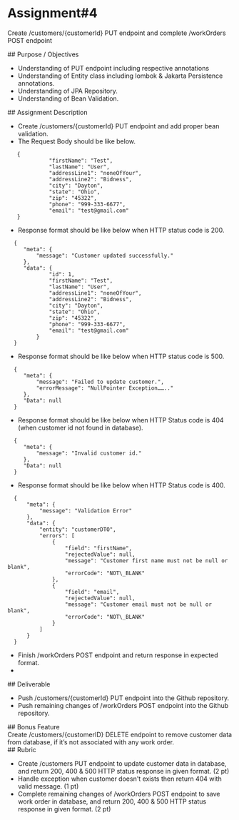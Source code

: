  # Assignment\#4

Create /customers/{customerId} PUT endpoint and complete /workOrders POST endpoint

\#\# Purpose / Objectives

- Understanding of PUT endpoint including respective annotations  
- Understanding of Entity class including lombok & Jakarta Persistence annotations.  
- Understanding of JPA Repository.  
- Understanding of Bean Validation.

\#\# Assignment Description

* Create /customers/{customerId} PUT endpoint and add proper bean validation.  
* The Request Body should be like below.
```
   {  
             "firstName": "Test",  
             "lastName": "User",  
             "addressLine1": "noneOfYour",  
             "addressLine2": "Bidness",  
             "city": "Dayton",  
             "state": "Ohio",  
             "zip": "45322",  
             "phone": "999-333-6677",  
             "email": "test@gmail.com"  
   }
```
    
* Response format should be like below when HTTP status code is 200\.
```
  {  
     "meta": {  
         "message": "Customer updated successfully."  
     },  
     "data": {  
             "id": 1,  
             "firstName": "Test",  
             "lastName": "User",  
             "addressLine1": "noneOfYour",  
             "addressLine2": "Bidness",  
             "city": "Dayton",  
             "state": "Ohio",  
             "zip": "45322",  
             "phone": "999-333-6677",  
             "email": "test@gmail.com"  
         } 
  }
```
* Response format should be like below when HTTP status code is 500\.  
```
  {  
     "meta": {  
         "message": "Failed to update customer.",  
         "errorMessage": "NullPointer Exception…….."  
     },  
     "Data": null  
  }
```

* Response format should be like below when HTTP Status code is 404 (when customer id not found in database)\.
```
  {  
     "meta": {  
         "message": "Invalid customer id." 
     },  
     "Data": null  
  }
```
* Response format should be like below when HTTP Status code is 400\.
```
  {  
      "meta": {  
          "message": "Validation Error"  
      },  
      "data": {  
          "entity": "customerDTO",  
          "errors": [  
              {  
                  "field": "firstName",  
                  "rejectedValue": null,  
                  "message": "Customer first name must not be null or blank",  
                  "errorCode": "NOT\_BLANK"  
              },  
              {  
                  "field": "email",  
                  "rejectedValue": null,  
                  "message": "Customer email must not be null or blank",  
                  "errorCode": "NOT\_BLANK"  
              }  
          ]  
      }  
  }
```
    
* Finish /workOrders POST endpoint and return response in expected format.
* 
\#\# Deliverable

* Push /customers/{customerId} PUT endpoint into the Github repository.  
* Push remaining changes of /workOrders POST endpoint into the Github repository.

\#\# Bonus Feature  
	Create /customers/{customerID} DELETE endpoint to remove customer data from database, if it’s not associated with any work order.  
\#\# Rubric

- Create /customers PUT endpoint to update customer data in database, and return 200, 400 & 500 HTTP status response in given format. (2 pt)
- Handle exception when customer doesn't exists then return 404 with valid message. (1 pt)  
- Complete remaining changes of /workOrders POST endpoint to save work order in database, and return 200, 400 & 500 HTTP status response in given format. (2 pt)
